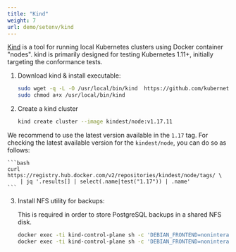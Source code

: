 ```yaml
---
title: "Kind"
weight: 7
url: demo/setenv/kind
---
```


[Kind](https://kind.sigs.k8s.io/) is a tool for running local Kubernetes clusters using Docker container "nodes".
kind is primarily designed for testing Kubernetes 1.11+, initially targeting the conformance tests.

1. Download kind & install executable:

    ```bash
    sudo wget -q -L -O /usr/local/bin/kind  https://github.com/kubernetes-sigs/kind/releases/download/v0.8.1/kind-$(uname)-amd64
    sudo chmod a+x /usr/local/bin/kind
    ```

2. Create a kind cluster

    ```bash
    kind create cluster --image kindest/node:v1.17.11
    ```

We recommend to use the latest version available in the `1.17` tag. For checking the latest available version for the `kindest/node`, you can do so as follows:

    ```bash
    curl https://registry.hub.docker.com/v2/repositories/kindest/node/tags/ \
        | jq '.results[] | select(.name|test("1.17")) | .name'
    ```

3. Install NFS utility for backups:

    This is required in order to store PostgreSQL backups in a shared NFS disk.

    ```bash
    docker exec -ti kind-control-plane sh -c 'DEBIAN_FRONTEND=noninteractive apt-get update -y -qq < /dev/null > /dev/null'
    docker exec -ti kind-control-plane sh -c 'DEBIAN_FRONTEND=noninteractive apt-get install -y -qq nfs-common < /dev/null > /dev/null'
    ```
